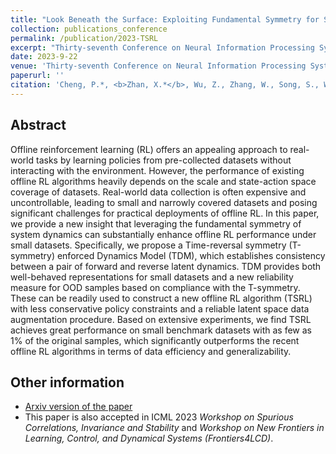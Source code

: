 ```yaml
---
title: "Look Beneath the Surface: Exploiting Fundamental Symmetry for Sample-Efficient Offline RL"
collection: publications_conference
permalink: /publication/2023-TSRL
excerpt: "Thirty-seventh Conference on Neural Information Processing Systems (NeurIPS 2023)."
date: 2023-9-22
venue: 'Thirty-seventh Conference on Neural Information Processing Systems (NeurIPS 2023).'
paperurl: ''
citation: 'Cheng, P.*, <b>Zhan, X.*</b>, Wu, Z., Zhang, W., Song, S., Wang, H., Lin, Y., & Jiang, L. Look Beneath the Surface: Exploiting Fundamental Symmetry for Sample-Efficient Offline RL. <i>Thirty-seventh Conference on Neural Information Processing Systems (NeurIPS 2023)</i>.'
---
```


Abstract
---
Offline reinforcement learning (RL) offers an appealing approach to real-world tasks by learning policies from pre-collected datasets without interacting with the environment. However, the performance of existing offline RL algorithms heavily depends on the scale and state-action space coverage of datasets. Real-world data collection is often expensive and uncontrollable, leading to small and narrowly covered datasets and posing significant challenges for practical deployments of offline RL. In this paper, we provide a new insight that leveraging the fundamental symmetry of system dynamics can substantially enhance offline RL performance under small datasets. Specifically, we propose a Time-reversal symmetry (T-symmetry) enforced Dynamics Model (TDM), which establishes consistency between a pair of forward and reverse latent dynamics. TDM provides both well-behaved representations for small datasets and a new reliability measure for OOD samples based on compliance with the T-symmetry. These can be readily used to construct a new offline RL algorithm (TSRL) with less conservative policy constraints and a reliable latent space data augmentation procedure. Based on extensive experiments, we find TSRL achieves great performance on small benchmark datasets with as few as 1% of the original samples, which significantly outperforms the recent offline RL algorithms in terms of data efficiency and generalizability.

Other information
---
* [Arxiv version of the paper](https://arxiv.org/abs/2306.04220)
* This paper is also accepted in ICML 2023 <i>Workshop on Spurious Correlations, Invariance and Stability</i> and <i>Workshop on New Frontiers in Learning, Control, and Dynamical Systems (Frontiers4LCD)</i>.